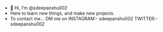 - 👋 Hi, I’m @sdeepanshu002
- Here to learn new things, and make new projects.
- To contact me... DM me on  INSTAGRAM:-  sdeepanshu002
                             TWITTER:- sdeepanshu002
                             
<!---
sdeepanshu002/sdeepanshu002 is a ✨ special ✨ repository because its `README.md` (this file) appears on your GitHub profile.
You can click the Preview link to take a look at your changes.
--->
